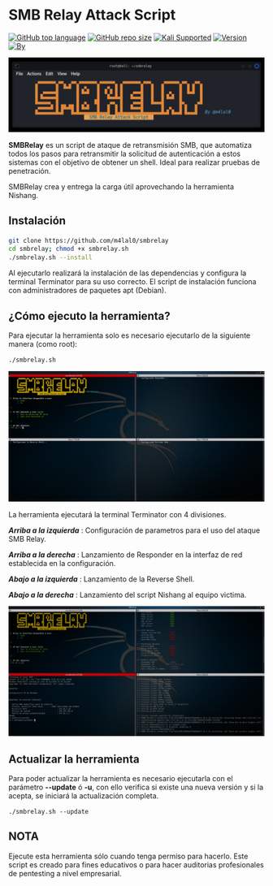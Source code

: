 # SMB Relay Attack Script

[![GitHub top language](https://img.shields.io/github/languages/top/m4lal0/smbrelay?logo=gnu-bash&style=for-the-badge)](#)
[![GitHub repo size](https://img.shields.io/github/repo-size/m4lal0/smbrelay?logo=webpack&style=for-the-badge)](#)
[![Kali Supported](https://img.shields.io/badge/Kali-Supported-blue?style=for-the-badge&logo=kali-linux)](#)
[![Version](https://img.shields.io/badge/Version-1.0.2-blue?style=for-the-badge)](#)
[![By](https://img.shields.io/badge/By-m4lal0-green?style=for-the-badge&logo=github)](#)

![SMBRelay](./images/name.png)

**SMBRelay** es un script de ataque de retransmisión SMB, que automatiza todos los pasos para retransmitir la solicitud de autenticación a estos sistemas con el objetivo de obtener un shell. Ideal para realizar pruebas de penetración.

SMBRelay crea y entrega la carga útil aprovechando la herramienta Nishang.

## Instalación

```bash
git clone https://github.com/m4lal0/smbrelay
cd smbrelay; chmod +x smbrelay.sh
./smbrelay.sh --install
```

Al ejecutarlo realizará la instalación de las dependencias y configura la terminal Terminator para su uso correcto. El script de instalación funciona con administradores de paquetes apt (Debian).

## ¿Cómo ejecuto la herramienta?

Para ejecutar la herramienta solo es necesario ejecutarlo de la siguiente manera (como root):

```bash
./smbrelay.sh
```

![SMBRelay](./images/smbrelay.png)

La herramienta ejecutará la terminal Terminator con 4 divisiones.

***Arriba a la izquierda*** : Configuración de parametros para el uso del ataque SMB Relay.

***Arriba a la derecha*** : Lanzamiento de Responder en la interfaz de red establecida en la configuración.

***Abajo a la izquierda*** : Lanzamiento de la Reverse Shell.

***Abajo a la derecha*** : Lanzamiento del script Nishang al equipo victima.

![SMBRelay](./images/smbrelay3.png)

## Actualizar la herramienta

Para poder actualizar la herramienta es necesario ejecutarla con el parámetro **--update** ó **-u**, con ello verifica si existe una nueva versión y si la acepta, se iniciará la actualización completa.

```
./smbrelay.sh --update
```

## NOTA

Ejecute esta herramienta sólo cuando tenga permiso para hacerlo. Este script es creado para fines educativos o para hacer auditorias profesionales de pentesting a nivel empresarial.